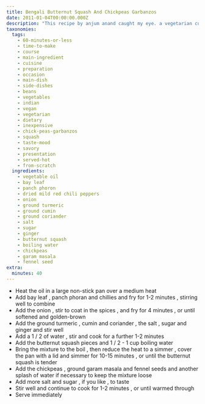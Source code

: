 ```yaml
---
title: Bengali Butternut Squash And Chickpeas Garbanzos
date: 2011-01-04T00:00:00.000Z
description: "This recipe by anjum anand caught my eye. a vegetarian curry is made with butternut squash, chickpeas and the bengali spice mixture, panch phoron (a blend of equal quantities of fenugreek, nigella seeds, fennel seeds, cumin and mustard seeds or celery seeds), also known as bengali five-spice). i had most the ingredients so i was able to put it together quickly and easily.  i did tweak to make the recipe work for us.\r\nserve as a side or main over rice."
taxonomies:
  tags:
    - 60-minutes-or-less
    - time-to-make
    - course
    - main-ingredient
    - cuisine
    - preparation
    - occasion
    - main-dish
    - side-dishes
    - beans
    - vegetables
    - indian
    - vegan
    - vegetarian
    - dietary
    - inexpensive
    - chick-peas-garbanzos
    - squash
    - taste-mood
    - savory
    - presentation
    - served-hot
    - from-scratch
  ingredients:
    - vegetable oil
    - bay leaf
    - panch phoron
    - dried mild red chili peppers
    - onion
    - ground turmeric
    - ground cumin
    - ground coriander
    - salt
    - sugar
    - ginger
    - butternut squash
    - boiling water
    - chickpeas
    - garam masala
    - fennel seed
extra:
  minutes: 40
---
```

 - Heat the oil in a large non-stick pan over a medium heat
 - Add bay leaf , panch phoran and chillies and fry for 1-2 minutes , stirring well to combine
 - Add the onion , stir to coat in the spices , and fry for 4 minutes , or until softened and golden-brown
 - Add the ground turmeric , cumin and coriander , the salt , sugar and ginger and stir well
 - Add a 1 / 2 of water , stir and cook for a further 1-2 minutes
 - Add the butternut squash pieces and 1 / 2 - 1 cup boiling water
 - Bring the mixture to the boil , then reduce the heat to a simmer , cover the pan with a lid and simmer for 10-15 minutes , or until the butternut squash is tender
 - Add the chickpeas , ground garam masala and fennel seeds and another splash of water if necessary to keep the mixture loose
 - Add more salt and sugar , if you like , to taste
 - Stir well and continue to cook for 1-2 minutes , or until warmed through
 - Serve immediately
